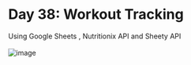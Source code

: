 # Day 38: Workout Tracking
Using Google Sheets , Nutritionix API and Sheety API <br>
<br>
![image](https://github.com/Kitobal/100-days-of-python/assets/114311709/310727a9-2f96-459e-9246-9829ae9c6679)
